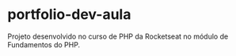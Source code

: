 # portfolio-dev-aula
 Projeto desenvolvido no curso de PHP da Rocketseat no módulo de Fundamentos do PHP.
